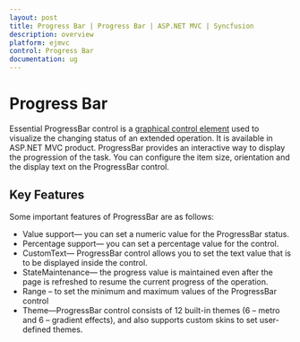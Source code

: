 ```yaml
---
layout: post
title: Progress Bar | Progress Bar | ASP.NET MVC | Syncfusion
description: overview
platform: ejmvc
control: Progress Bar
documentation: ug
---
```


# Progress Bar

Essential ProgressBar control is a [graphical control element](http://en.wikipedia.org/wiki/Graphical_control_element) used to visualize the changing status of an extended operation. It is available in ASP.NET MVC product. ProgressBar provides an interactive way to display the progression of the task. You can configure the item size, orientation and the display text on the ProgressBar control.

## Key Features

Some important features of ProgressBar are as follows:

* Value support— you can set a numeric value for the ProgressBar status.
* Percentage support— you can set a percentage value for the control.
* CustomText— ProgressBar control allows you to set the text value that is to be displayed inside the control.
* StateMaintenance— the progress value is maintained even after the page is refreshed to resume the current progress of the operation.
* Range – to set the minimum and maximum values of the ProgressBar control
* Theme—ProgressBar control consists of 12 built-in themes (6 – metro and 6 – gradient effects), and also supports custom skins to set user-defined themes.
